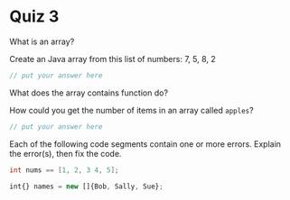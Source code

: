 # Quiz 3

What is an array?

Create an Java array from this list of numbers: 7, 5, 8, 2

```java
// put your answer here
```

What does the array contains function do?

How could you get the number of items in an array called `apples`?

```java
// put your answer here
```

Each of the following code segments contain one or more errors. Explain the error(s), then fix the code.

```java
int nums == [1, 2, 3 4, 5];
```

```js
int{} names = new []{Bob, Sally, Sue};
```
